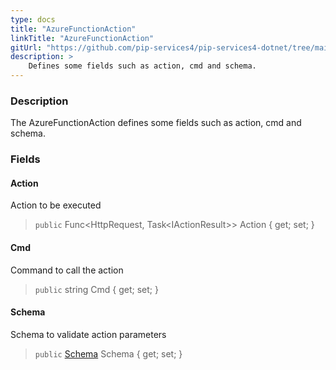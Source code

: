 ```yaml
---
type: docs
title: "AzureFunctionAction"
linkTitle: "AzureFunctionAction"
gitUrl: "https://github.com/pip-services4/pip-services4-dotnet/tree/main/pip-services4-azure-dotnet"
description: >
    Defines some fields such as action, cmd and schema.
---
```


### Description

The AzureFunctionAction defines some fields such as action, cmd and schema.

### Fields

<span class="hide-title-link">

#### Action
Action to be executed
> `public` Func\<HttpRequest, Task\<IActionResult\>\> Action { get; set; }

#### Cmd
Command to call the action
> `public` string Cmd { get; set; }

#### Schema
Schema to validate action parameters
> `public` [Schema](../../../data/validate/schema) Schema { get; set; }

</span>
